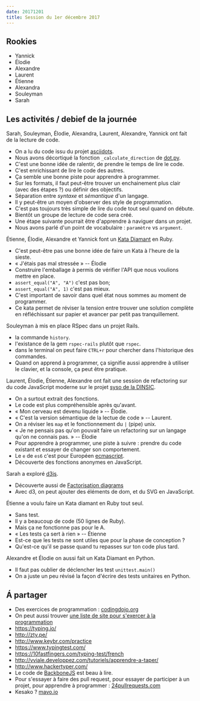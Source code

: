 ```yaml
---
date: 20171201
title: Session du 1er décembre 2017
---
```


## Rookies

- Yannick
- Élodie
- Alexandre
- Laurent
- Étienne
- Alexandra
- Souleyman
- Sarah

## Les activités / debief de la journée

Sarah, Souleyman, Élodie, Alexandra, Laurent, Alexandre, Yannick ont fait de la lecture de code.
- On a lu du code issu du projet [asciidots](https://github.com/aaronduino/asciidots).
- Nous avons décortiqué la fonction `_calculate_direction` de [dot.py](https://github.com/aaronduino/asciidots/blob/master/dots/dot.py#L119).
- C'est une bonne idée de ralentir, de prendre le temps de lire le code.
- C'est enrichissant de lire le code des autres.
- Ça semble une bonne piste pour apprendre à programmer.
- Sur les formats, il faut peut-être trouver un enchainement plus clair (avec des étapes ?) ou définir des objectifs.
- Séparation entre _syntaxe_ et _sémantique_ d'un langage.
- Il y peut-être un moyen d'observer des style de programmation.
- C'est pas toujours très simple de lire du code tout seul quand on débute.
- Bientôt un groupe de lecture de code sera créé.
- Une étape suivante pourrait être d'apprendre à naviguer dans un projet.
- Nous avons parlé d'un point de vocabulaire : `paramètre` vs `argument`.

Étienne, Élodie, Alexandre et Yannick font un [Kata Diamant](http://codingdojo.org/kata/Diamond/) en Ruby.
- C'est peut-être pas une bonne idée de faire un Kata à l'heure de la sieste.
- « J'étais pas mal stressée » -- Élodie
- Construire l'emballage à permis de vérifier l'API que nous voulions mettre en place.
- `assert_equal("A", "A")` c'est pas bon;
- `assert_equal("A", 1)` c'est pas mieux.
- C'est important de savoir dans quel état nous sommes au moment de programmer.
- Ce kata permet de réviser la tension entre trouver une solution complète en réfléchissant sur papier et avancer par petit pas tranquillement.

Souleyman à mis en place RSpec dans un projet Rails.
- la commande `history`.
- l'existance de la gem `rspec-rails` plutôt que `rspec`.
- dans le terminal on peut faire `CTRL+r` pour chercher dans l'historique des commandes.
- Quand on apprend à programmer, ça signifie aussi apprendre à utiliser le clavier, et la console, ça peut être pratique.


Laurent, Élodie, Étienne, Alexandre ont fait une session de refactoring sur du code JavaScript moderne sur le projet [syso de la DINSIC](https://github.com/sgmap/syso/blob/5d4c9c98a4b229fa8ec85ecdab3a8ac7ba532f84/source/engine/generateQuestions.js#L47).
- On a surtout extrait des fonctions.
- Le code est plus compréhensible après qu'avant.
- « Mon cerveau est devenu liquide » -- Élodie.
- « C'est la version sémantique de la lectue de code » -- Laurent.
- On a réviser les `map` et le fonctionnement du `|` (pipe) unix.
- « Je ne pensais pas qu'on pouvait faire un refactoring sur un langage qu'on ne connais pas. » -- Élodie
- Pour apprendre à programmer, une piste à suivre : prendre du code existant et essayer de changer son comportement.
- Le `e` de `es6` c'est pour Européen [ecmascript](https://fr.wikipedia.org/wiki/Ecma_International).
- Découverte des fonctions anonymes en JavaScript.

Sarah a exploré [d3js](https://d3js.org/).
- Découverte aussi de [Factorisation diagrams](https://www.jasondavies.com/factorisation-diagrams/)
- Avec d3, on peut ajouter des éléments de dom, et du SVG en JavaScript.

Étienne a voulu faire un Kata diamant en Ruby tout seul.
- Sans test.
- Il y a beaucoup de code (50 lignes de Ruby).
- Mais ça ne fonctionne pas pour le A.
- « Les tests ça sert à rien » -- Étienne
- Est-ce que les tests ne sont utiles que pour la phase de conception ?
- Qu'est-ce qu'il se passe quand tu repasses sur ton code plus tard.


Alexandre et Élodie on aussi fait un Kata Diamant en Python.
- Il faut pas oublier de déclencher les test `unittest.main()`
- On a juste un peu révisé la façon d'écrire des tests unitaires en Python.


## Á partager

- Des exercices de programmation : [codingdojo.org](http://codingdojo.org/)
- On peut aussi trouver [une liste de site pour s'exercer à la programmation](entrainement_au_code_en_ligne.md)
- https://typing.io/
- http://zty.pe/
- http://www.keybr.com/practice
- https://www.typingtest.com/
- https://10fastfingers.com/typing-test/french
- http://vviale.developpez.com/tutoriels/apprendre-a-taper/
- http://www.hackertyper.com/
- Le code de [BackboneJS](http://backbonejs.org/docs/backbone.html) est beau à lire.
- Pour s'essayer à faire des pull request, pour essayer de participer à un projet, pour apprendre à programmer : [24pullrequests.com](https://24pullrequests.com/)
- Kesako ? [mavo.io](https://mavo.io/)
